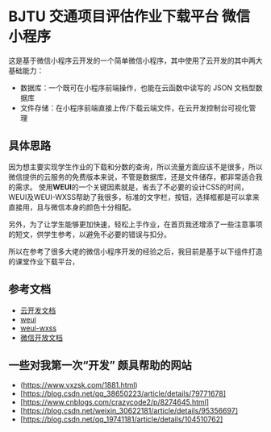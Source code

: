 # BJTU 交通项目评估作业下载平台 微信小程序

这是基于微信小程序云开发的一个简单微信小程序，其中使用了云开发的其中两大基础能力：

- 数据库：一个既可在小程序前端操作，也能在云函数中读写的 JSON 文档型数据库
- 文件存储：在小程序前端直接上传/下载云端文件，在云开发控制台可视化管理

## 具体思路
因为想主要实现学生作业的下载和分数的查询，所以流量方面应该不是很多，所以微信提供的云服务的免费版本来说，不管是数据库，还是文件储存，都非常适合我的需求。
使用**WEUI**的一个关键因素就是，省去了不必要的设计CSS的时间，WEUI及WEUI-WXSS帮助了我很多，标准的文字栏，按钮，选择框都是可以拿来直接用，且与微信本身的颜色十分相配。

另外，为了让学生能够更加快速，轻松上手作业，在首页我还增添了一些注意事项的短文，供学生参考，以避免不必要的错误与扣分。

所以在参考了很多大佬的微信小程序开发的经验之后，我目前是基于以下组件打造的课堂作业下载平台， 

## 参考文档

- [云开发文档](https://developers.weixin.qq.com/miniprogram/dev/wxcloud/basis/getting-started.html)
- [weui](https://github.com/Tencent/weui) 
- [weui-wxss](https://github.com/Tencent/weui-wxss/)
- [微信开放文档](https://developers.weixin.qq.com/miniprogram/dev/framework/)

## 一些对我第一次“开发” 颇具帮助的网站
- (https://www.vxzsk.com/1881.html)
- [https://blog.csdn.net/qq_38650223/article/details/79771678]
- [https://www.cnblogs.com/crazycode2/p/8274645.html]
- [https://blog.csdn.net/weixin_30622181/article/details/95356697]
- [https://blog.csdn.net/qq_19741181/article/details/104510762]
